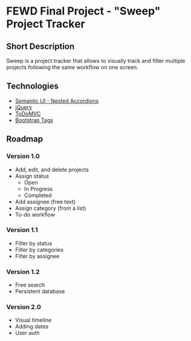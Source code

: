 # FEWD Final Project - "Sweep" Project Tracker
## Short Description
Sweep is a project tracker that allows to visually track and filter multiple projects following the same workflow on one screen.
## Technologies
- [Semantic UI - Nested Accordions](http://semantic-ui.com/modules/accordion.html#/examples)
- [jQuery](http://api.jquery.com/)
- [ToDoMVC](http://todomvc.com/)
- [Bootstrap Tags](https://bootstrap-tagsinput.github.io/bootstrap-tagsinput/examples/)
## Roadmap
### Version 1.0
- Add, edit, and delete projects
- Assign status
  - Open
  - In Progress
  - Completed
- Add assignee (free text)
- Assign category (from a list)
- To-do workflow
### Version 1.1
- Filter by status
- Filter by categories
- Filter by assignee
### Version 1.2
- Free search
- Persistent database
### Version 2.0
- Visual timeline
- Adding dates
- User auth
